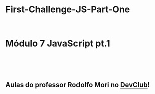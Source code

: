 # First-Challenge-JS-Part-One
<br>
<h1>Módulo 7 JavaScript pt.1<h1>
<br>
<h2>Aulas do professor Rodolfo Mori no <a href="https://rodolfomori.com.br/devclub">DevClub</a>!</h2>
